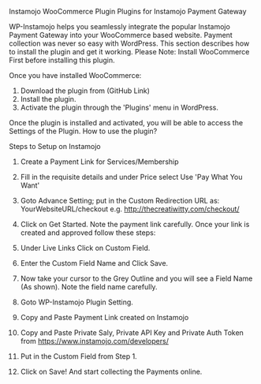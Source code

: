 Instamojo WooCommerce Plugin
Plugins for Instamojo Payment Gateway

WP-Instamojo helps you seamlessly integrate the popular Instamojo Payment Gateway into your WooCommerce based website. Payment collection was never so easy with WordPress.
This section describes how to install the plugin and get it working.
Please Note: Install WooCommerce First before installing this plugin.

Once you have installed WooCommerce:

1.	Download the plugin from (GitHub Link)
2.	Install the plugin.
3.	Activate the plugin through the 'Plugins' menu in WordPress.

Once the plugin is installed and activated, you will be able to access the Settings of the Plugin.
How to use the plugin? 

Steps to Setup on Instamojo

1.	Create a Payment Link for Services/Membership
2.	Fill in the requisite details and under Price select Use 'Pay What You Want'
3.	Goto Advance Setting; put in the Custom Redirection URL as:  YourWebsiteURL/checkout e.g. http://thecreatiwitty.com/checkout/
4.	Click on Get Started. Note the payment link carefully.
Once your link is created and approved follow these steps:
1.	Under Live Links Click on Custom Field.
2.	Enter the Custom Field Name and Click Save.
3.	Now take your cursor to the Grey Outline and you will see a Field Name (As shown). Note the field name carefully.
  
5.	Goto WP-Instamojo Plugin Setting.
6.	Copy and Paste Payment Link created on Instamojo
7.	Copy and Paste Private Saly, Private API Key and Private Auth Token from https://www.instamojo.com/developers/
8.	Put in the Custom Field from Step 1.
9.	Click on Save! And start collecting the Payments online.

